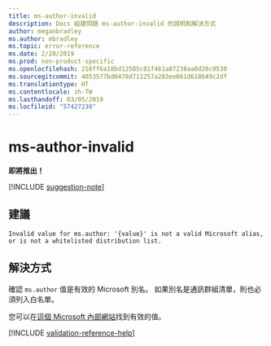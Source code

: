 ```yaml
---
title: ms-author-invalid
description: Docs 組建問題 ms-author-invalid 的說明和解決方式
author: meganbradley
ms.author: mbradley
ms.topic: error-reference
ms.date: 2/28/2019
ms.prod: non-product-specific
ms.openlocfilehash: 210ff6a18bd12585c81f461a87238aa8d20c0530
ms.sourcegitcommit: 4053577bd0478d711257a283ee661d618b49c2df
ms.translationtype: HT
ms.contentlocale: zh-TW
ms.lasthandoff: 03/05/2019
ms.locfileid: "57427230"
---
```

# <a name="ms-author-invalid"></a>ms-author-invalid

**即將推出！**

[!INCLUDE [suggestion-note](includes/suggestion-note.md)]

## <a name="suggestion"></a>建議

`Invalid value for ms.author: '{value}' is not a valid Microsoft alias, or is not a whitelisted distribution list.`

## <a name="resolution"></a>解決方式

確認 `ms.author` 值是有效的 Microsoft 別名。 如果別名是通訊群組清單，則也必須列入白名單。

您可以在[這個 Microsoft 內部網站](https://docsmetadatatool.azurewebsites.net/whitelists)找到有效的值。

<!--make sure to add this file to your includes folder and verify the path-->
[!INCLUDE [validation-reference-help](includes/validation-reference-help.md)]
